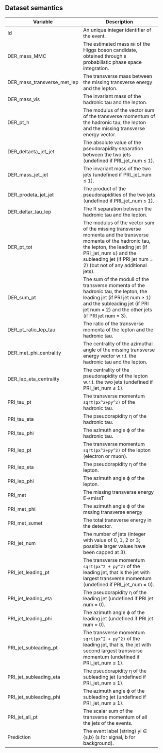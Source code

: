 ## Dataset semantics

|Variable|Description|
|-----|-----|
|Id|An unique integer identifier of the event.|
|DER_mass_MMC|The estimated mass `mH` of the Higgs boson candidate, obtained through a probabilistic phase space integration.|
|DER_mass_transverse_met_lep|The transverse mass between the missing transverse energy and the lepton.|
|DER_mass_vis|The invariant mass of the hadronic tau and the lepton.|
|DER_pt_h|The modulus of the vector sum of the transverse momentum of the hadronic tau, the lepton and the missing transverse energy vector.|
|DER_deltaeta_jet_jet|The absolute value of the pseudorapidity separation between the two jets (undefined if PRI_jet_num ≤ 1).|
|DER_mass_jet_jet|The invariant mass of the two jets (undefined if PRI_jet_num ≤ 1).|
|DER_prodeta_jet_jet|The product of the pseudorapidities of the two jets (undefined if PRI_jet_num ≤ 1).|
|DER_deltar_tau_lep|The R separation between the hadronic tau and the lepton.|
|DER_pt_tot|The modulus of the vector sum of the missing transverse momenta and the transverse momenta of the hadronic tau, the lepton, the leading jet (if PRI_jet_num ≥) and the subleading jet (if PRI jet num = 2) (but not of any additional jets).|
|DER_sum_pt|The sum of the moduli of the transverse momenta of the hadronic tau, the lepton, the leading jet (if PRI jet num ≥ 1) and the subleading jet (if PRI jet num = 2) and the other jets (if PRI jet num = 3).|
|DER_pt_ratio_lep_tau|The ratio of the transverse momenta of the lepton and the hadronic tau.|
|DER_met_phi_centrality|The centrality of the azimuthal angle of the missing transverse energy vector w.r.t. the hadronic tau and the lepton.|
|DER_lep_eta_centrality|The centrality of the pseudorapidity of the lepton w.r.t. the two jets (undefined if PRI_jet_num ≤ 1).|
|PRI_tau_pt|The transverse momentum `sqrt(px^2+py^2)` of the hadronic tau.|
|PRI_tau_eta|The pseudorapidity η of the hadronic tau.|
|PRI_tau_phi|The azimuth angle ϕ of the hadronic tau.|
|PRI_lep_pt|The transverse momentum `sqrt(px^2+py^2)` of the lepton (electron or muon).|
|PRI_lep_eta|The pseudorapidity η of the lepton.|
|PRI_lep_phi|The azimuth angle ϕ of the lepton.|
|PRI_met|The missing transverse energy E→missT|
|PRI_met_phi|The azimuth angle ϕ of the mssing transverse energy|
|PRI_met_sumet|The total transverse energy in the detector.|
|PRI_jet_num|The number of jets (integer with value of 0, 1, 2 or 3; possible larger values have been capped at 3).|
|PRI_jet_leading_pt|The transverse momentum `sqrt(px^2 + py^2)` of the leading jet, that is the jet with largest transverse momentum (undefined if PRI_jet_num = 0).|
|PRI_jet_leading_eta|The pseudorapidity η of the leading jet (undefined if PRI jet num = 0).|
|PRI_jet_leading_phi|The azimuth angle ϕ of the leading jet (undefined if PRI jet num = 0).|
|PRI_jet_subleading_pt|The transverse momentum `sqrt(px^2 + py^2)` of the leading jet, that is, the jet with second largest transverse momentum (undefined if PRI_jet_num ≤ 1).|
|PRI_jet_subleading_eta|The pseudorapidity η of the subleading jet (undefined if PRI_jet_num ≤ 1).|
|PRI_jet_subleading_phi|The azimuth angle ϕ of the subleading jet (undefined if PRI_jet_num ≤ 1).|
|PRI_jet_all_pt|The scalar sum of the transverse momentum of all the jets of the events.|
|Prediction|The event label (string) yi ∈ {s,b} (s for signal, b for background).|